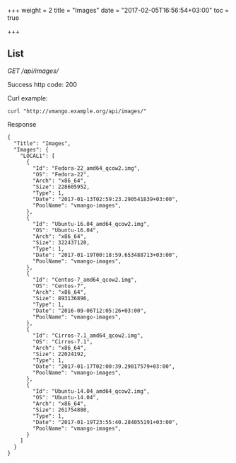 +++
weight = 2
title = "Images"
date = "2017-02-05T16:56:54+03:00"
toc = true

+++

## List

*GET /api/images/*

Success http code: 200

Curl example:

    curl "http://vmango.example.org/api/images/"

Response

    {
      "Title": "Images",
      "Images": {
        "LOCAL1": [
          {
            "Id": "Fedora-22_amd64_qcow2.img",
            "OS": "Fedora-22",
            "Arch": "x86_64",
            "Size": 228605952,
            "Type": 1,
            "Date": "2017-01-13T02:59:23.290541839+03:00",
            "PoolName": "vmango-images",
          },
          {
            "Id": "Ubuntu-16.04_amd64_qcow2.img",
            "OS": "Ubuntu-16.04",
            "Arch": "x86_64",
            "Size": 322437120,
            "Type": 1,
            "Date": "2017-01-19T00:18:59.653488713+03:00",
            "PoolName": "vmango-images",
          },
          {
            "Id": "Centos-7_amd64_qcow2.img",
            "OS": "Centos-7",
            "Arch": "x86_64",
            "Size": 893136896,
            "Type": 1,
            "Date": "2016-09-06T12:05:26+03:00",
            "PoolName": "vmango-images",
          },
          {
            "Id": "Cirros-7.1_amd64_qcow2.img",
            "OS": "Cirros-7.1",
            "Arch": "x86_64",
            "Size": 22024192,
            "Type": 1,
            "Date": "2017-01-17T02:00:39.29017579+03:00",
            "PoolName": "vmango-images",
          },
          {
            "Id": "Ubuntu-14.04_amd64_qcow2.img",
            "OS": "Ubuntu-14.04",
            "Arch": "x86_64",
            "Size": 261754880,
            "Type": 1,
            "Date": "2017-01-19T23:55:40.284055191+03:00",
            "PoolName": "vmango-images",
          }
        ]
      }
    }

